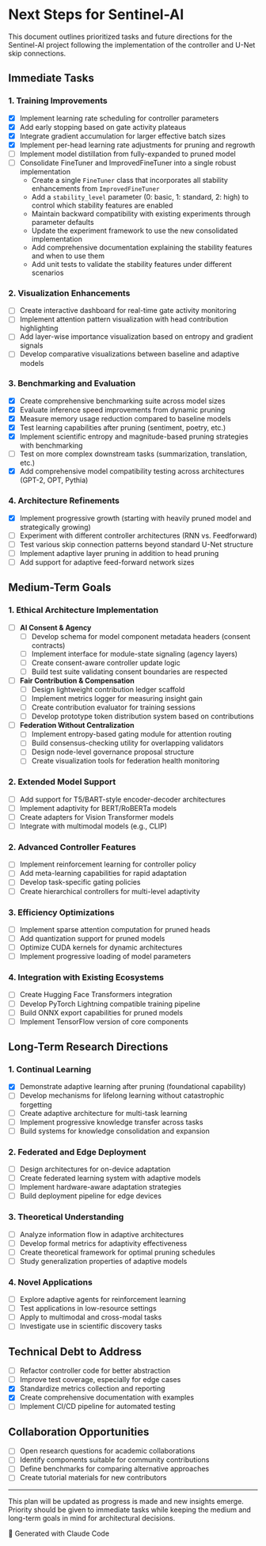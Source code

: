# Next Steps for Sentinel-AI

This document outlines prioritized tasks and future directions for the Sentinel-AI project following the implementation of the controller and U-Net skip connections.

## Immediate Tasks

### 1. Training Improvements
- [x] Implement learning rate scheduling for controller parameters
- [x] Add early stopping based on gate activity plateaus
- [x] Integrate gradient accumulation for larger effective batch sizes
- [x] Implement per-head learning rate adjustments for pruning and regrowth
- [ ] Implement model distillation from fully-expanded to pruned model
- [ ] Consolidate FineTuner and ImprovedFineTuner into a single robust implementation
  - Create a single `FineTuner` class that incorporates all stability enhancements from `ImprovedFineTuner`
  - Add a `stability_level` parameter (0: basic, 1: standard, 2: high) to control which stability features are enabled
  - Maintain backward compatibility with existing experiments through parameter defaults
  - Update the experiment framework to use the new consolidated implementation
  - Add comprehensive documentation explaining the stability features and when to use them
  - Add unit tests to validate the stability features under different scenarios

### 2. Visualization Enhancements
- [ ] Create interactive dashboard for real-time gate activity monitoring
- [ ] Implement attention pattern visualization with head contribution highlighting
- [ ] Add layer-wise importance visualization based on entropy and gradient signals
- [ ] Develop comparative visualizations between baseline and adaptive models

### 3. Benchmarking and Evaluation
- [x] Create comprehensive benchmarking suite across model sizes
- [x] Evaluate inference speed improvements from dynamic pruning
- [x] Measure memory usage reduction compared to baseline models
- [x] Test learning capabilities after pruning (sentiment, poetry, etc.)
- [x] Implement scientific entropy and magnitude-based pruning strategies with benchmarking
- [ ] Test on more complex downstream tasks (summarization, translation, etc.)
- [x] Add comprehensive model compatibility testing across architectures (GPT-2, OPT, Pythia)

### 4. Architecture Refinements
- [x] Implement progressive growth (starting with heavily pruned model and strategically growing)
- [ ] Experiment with different controller architectures (RNN vs. Feedforward)
- [ ] Test various skip connection patterns beyond standard U-Net structure
- [ ] Implement adaptive layer pruning in addition to head pruning
- [ ] Add support for adaptive feed-forward network sizes

## Medium-Term Goals

### 1. Ethical Architecture Implementation
- [ ] **AI Consent & Agency**
  - [ ] Develop schema for model component metadata headers (consent contracts)
  - [ ] Implement interface for module-state signaling (agency layers)
  - [ ] Create consent-aware controller update logic
  - [ ] Build test suite validating consent boundaries are respected

- [ ] **Fair Contribution & Compensation**
  - [ ] Design lightweight contribution ledger scaffold
  - [ ] Implement metrics logger for measuring insight gain
  - [ ] Create contribution evaluator for training sessions
  - [ ] Develop prototype token distribution system based on contributions

- [ ] **Federation Without Centralization**
  - [ ] Implement entropy-based gating module for attention routing
  - [ ] Build consensus-checking utility for overlapping validators
  - [ ] Design node-level governance proposal structure
  - [ ] Create visualization tools for federation health monitoring

### 2. Extended Model Support
- [ ] Add support for T5/BART-style encoder-decoder architectures
- [ ] Implement adaptivity for BERT/RoBERTa models
- [ ] Create adapters for Vision Transformer models
- [ ] Integrate with multimodal models (e.g., CLIP)

### 2. Advanced Controller Features
- [ ] Implement reinforcement learning for controller policy
- [ ] Add meta-learning capabilities for rapid adaptation
- [ ] Develop task-specific gating policies
- [ ] Create hierarchical controllers for multi-level adaptivity

### 3. Efficiency Optimizations
- [ ] Implement sparse attention computation for pruned heads
- [ ] Add quantization support for pruned models
- [ ] Optimize CUDA kernels for dynamic architectures
- [ ] Implement progressive loading of model parameters

### 4. Integration with Existing Ecosystems
- [ ] Create Hugging Face Transformers integration
- [ ] Develop PyTorch Lightning compatible training pipeline
- [ ] Build ONNX export capabilities for pruned models
- [ ] Implement TensorFlow version of core components

## Long-Term Research Directions

### 1. Continual Learning
- [x] Demonstrate adaptive learning after pruning (foundational capability)
- [ ] Develop mechanisms for lifelong learning without catastrophic forgetting
- [ ] Create adaptive architecture for multi-task learning
- [ ] Implement progressive knowledge transfer across tasks
- [ ] Build systems for knowledge consolidation and expansion

### 2. Federated and Edge Deployment
- [ ] Design architectures for on-device adaptation
- [ ] Create federated learning system with adaptive models
- [ ] Implement hardware-aware adaptation strategies
- [ ] Build deployment pipeline for edge devices

### 3. Theoretical Understanding
- [ ] Analyze information flow in adaptive architectures
- [ ] Develop formal metrics for adaptivity effectiveness
- [ ] Create theoretical framework for optimal pruning schedules
- [ ] Study generalization properties of adaptive models

### 4. Novel Applications
- [ ] Explore adaptive agents for reinforcement learning
- [ ] Test applications in low-resource settings
- [ ] Apply to multimodal and cross-modal tasks
- [ ] Investigate use in scientific discovery tasks

## Technical Debt to Address

- [ ] Refactor controller code for better abstraction
- [ ] Improve test coverage, especially for edge cases
- [x] Standardize metrics collection and reporting
- [x] Create comprehensive documentation with examples
- [ ] Implement CI/CD pipeline for automated testing

## Collaboration Opportunities

- [ ] Open research questions for academic collaborations
- [ ] Identify components suitable for community contributions
- [ ] Define benchmarks for comparing alternative approaches
- [ ] Create tutorial materials for new contributors

---

This plan will be updated as progress is made and new insights emerge. Priority should be given to immediate tasks while keeping the medium and long-term goals in mind for architectural decisions.

🤖 Generated with Claude Code